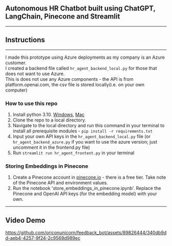 ## Autonomous HR Chatbot built using ChatGPT, LangChain, Pinecone and Streamlit


---
## Instructions
---

I made this prototype using Azure deployments as my company is an Azure customer.  
I created a backend file called `hr_agent_backend_local.py` for those that does not want to use Azure.  
This is does not use any Azure components - the API is from platform.openai.com, the csv file is stored locally(i.e. on your own computer)

### How to use this repo

1. Install python 3.10. [Windows](https://www.tomshardware.com/how-to/install-python-on-windows-10-and-11#:~:text=1.,and%20download%20the%20Windows%20installer.&text=2.,is%20added%20to%20your%20path.), [Mac](https://www.codingforentrepreneurs.com/guides/install-python-on-macos/) 
2. Clone the repo to a local directory.
3. Navigate to the local directory and run this command in your terminal to install all prerequisite modules - `pip install -r requirements.txt`
4. Input your own API keys in the `hr_agent_backend_local.py` file (or `hr_agent_backend_azure.py` if you want to use the azure version; just uncomment it in the frontend.py file)
5. Run `streamlit run hr_agent_frontent.py` in your terminal

### Storing Embeddings in Pinecone

1. Create a Pinecone account in [pinecone.io](pinecone.io) - there is a free tier.  Take note of the Pinecone API and environment values.
2. Run the notebook 'store_embeddings_in_pinecone.ipynb'. Replace the Pinecone and OpenAI API keys (for  the embedding model) with your own.


---
  

## Video Demo 


https://github.com/oriconunicorn/feedback_bot/assets/89826444/340db9dd-aeb4-4257-9f24-2c9569d989ec

